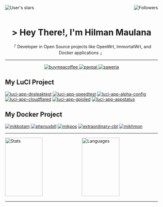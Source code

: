 <img align="right" alt="Followers" src="https://img.shields.io/github/followers/animegasan?style=for-the-badge&logo=github&labelColor=e74c3c&color=black">
<img align="left" alt="User's stars" src="https://img.shields.io/github/stars/animegasan?style=for-the-badge&logo=github&labelColor=e74c3c&color=black">
<br/>
<br/>
<h1 align="center"> &gt; Hey There!, I'm Hilman Maulana</h1>
<p align="center">「 Developer in Open Source projects like OpenWrt, ImmortalWrt, and Docker applications 」</p>
<hr/>
<div align="center">
  <a target="_blank" href="https://www.buymeacoffee.com/animegasan">
    <img alt="buymeacoffee" src="https://img.shields.io/badge/buy%20me%20a%20coffee-donation?style=for-the-badge&logo=buymeacoffee&labelColor=black&color=%23FFDD00">
  </a>
  <a target="_blank" href="https://www.paypal.com/paypalme/animegasan">
    <img alt="paypal" src="https://img.shields.io/badge/paypal-donation?style=for-the-badge&logo=paypal&labelColor=black&color=%23003087">
  </a>
  <a target="_blank" href="https://saweria.co/animegasan">
    <img alt="saweria" src="https://img.shields.io/badge/saweria-donation?style=for-the-badge&logo=adobeindesign&labelColor=black&color=%23FFA401">
  </a>
</div>

## My LuCI Project
[![luci-app-dnsleaktest](https://github-readme-stats.vercel.app/api/pin/?username=animegasan&repo=luci-app-dnsleaktest&border_color=e74c3c&bg_color=0D1117&title_color=C9D1D9&text_color=8B949E&icon_color=e74c3c)](https://github.com/animegasan/luci-app-dnsleaktest)
[![luci-app-speedtest](https://github-readme-stats.vercel.app/api/pin/?username=animegasan&repo=luci-app-speedtest&border_color=e74c3c&bg_color=0D1117&title_color=C9D1D9&text_color=8B949E&icon_color=e74c3c)](https://github.com/animegasan/luci-app-speedtest)
[![luci-app-alpha-config](https://github-readme-stats.vercel.app/api/pin/?username=animegasan&repo=luci-app-alpha-config&border_color=e74c3c&bg_color=0D1117&title_color=C9D1D9&text_color=8B949E&icon_color=e74c3c)](https://github.com/animegasan/luci-app-alpha-config)
[![luci-app-cloudflared](https://github-readme-stats.vercel.app/api/pin/?username=animegasan&repo=luci-app-cloudflared&border_color=e74c3c&bg_color=0D1117&title_color=C9D1D9&text_color=8B949E&icon_color=e74c3c)](https://github.com/animegasan/luci-app-cloudflared)
[![luci-app-gpioled](https://github-readme-stats.vercel.app/api/pin/?username=animegasan&repo=luci-app-gpioled&border_color=e74c3c&bg_color=0D1117&title_color=C9D1D9&text_color=8B949E&icon_color=e74c3c)](https://github.com/animegasan/luci-app-gpioled)
[![luci-app-appstatus](https://github-readme-stats.vercel.app/api/pin/?username=animegasan&repo=luci-app-appstatus&border_color=e74c3c&bg_color=0D1117&title_color=C9D1D9&text_color=8B949E&icon_color=e74c3c)](https://github.com/animegasan/luci-app-appstatus)

## My Docker Project
[![mikbotam](https://github-readme-stats.vercel.app/api/pin/?username=animegasan&repo=mikbotam&border_color=e74c3c&bg_color=0D1117&title_color=C9D1D9&text_color=8B949E&icon_color=e74c3c)](https://github.com/animegasan/mikbotam)
[![phpnuxbill](https://github-readme-stats.vercel.app/api/pin/?username=animegasan&repo=phpnuxbill&border_color=e74c3c&bg_color=0D1117&title_color=C9D1D9&text_color=8B949E&icon_color=e74c3c)](https://github.com/animegasan/phpnuxbill)
[![mikpos](https://github-readme-stats.vercel.app/api/pin/?username=animegasan&repo=mikpos&border_color=e74c3c&bg_color=0D1117&title_color=C9D1D9&text_color=8B949E&icon_color=e74c3c)](https://github.com/animegasan/mikpos)
[![extraordinary-cbt](https://github-readme-stats.vercel.app/api/pin/?username=animegasan&repo=extraordinary-cbt&border_color=e74c3c&bg_color=0D1117&title_color=C9D1D9&text_color=8B949E&icon_color=e74c3c)](https://github.com/animegasan/extraordinary-cbt)
[![mikhmon](https://github-readme-stats.vercel.app/api/pin/?username=animegasan&repo=mikhmon&border_color=e74c3c&bg_color=0D1117&title_color=C9D1D9&text_color=8B949E&icon_color=e74c3c)](https://github.com/animegasan/mikhmon)

<hr/>

<div>
  <img alt="Stats" src="https://denvercoder1-github-readme-stats.vercel.app/api?username=animegasan&show_icons=true&count_private=true&theme=react&border_color=e74c3c&bg_color=0D1117&title_color=e74c3c&icon_color=F8D866" height="192px" width="49.5%"/></a>
  <img alt="Languages" src="https://denvercoder1-github-readme-stats.vercel.app/api/top-langs/?username=animegasan&langs_count=8&layout=compact&theme=react&border_color=e74c3c&bg_color=0D1117&title_color=e74c3c&icon_color=F8D866" height="192px" width="49.5%"/>
</div>

<hr/>
